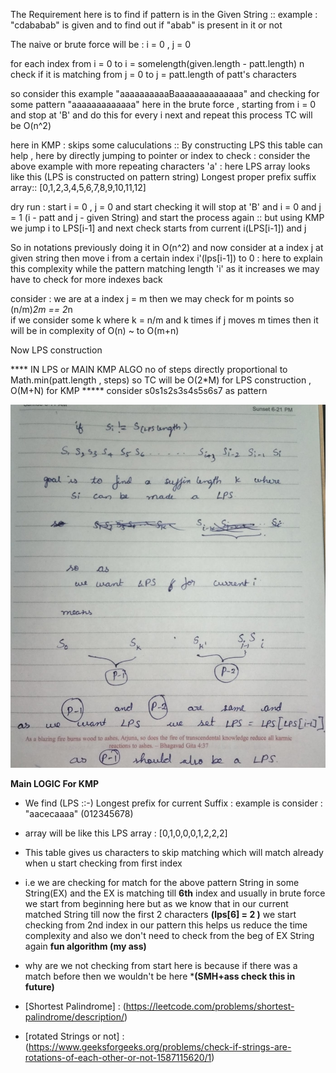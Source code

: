 The Requirement here is to find if pattern is in the Given String :: 
example :  "cdababab"  is given and to find out if "abab" is present in it or not 

The naive or brute force will be :
i = 0 , j = 0

for each index from i = 0 to i = somelength(given.length - patt.length) n check if it is matching from j = 0 to j = patt.length of patt's characters

so consider this example  "aaaaaaaaaaBaaaaaaaaaaaaaa" and  checking for some pattern "aaaaaaaaaaaaa" 
here in the brute force , starting from i = 0 and stop at 'B' and do this for every i next and repeat this process TC will be O(n^2) 

here in KMP : skips some caluculations :: By constructing LPS this table can help , here by directly jumping to pointer or index to check
: consider the above example with more repeating characters 'a' : here LPS array looks like this (LPS is constructed on pattern string) Longest proper prefix suffix array::  [0,1,2,3,4,5,6,7,8,9,10,11,12]

dry run :  start i = 0 , j = 0 and start checking it will stop at 'B' and i = 0 and j = 1 (i - patt and j - given String) and start the process again :: but using KMP we jump i to LPS[i-1] 
and next check starts from current i(LPS[i-1]) and j  

So in notations previously  doing it in O(n^2) and now consider  at a index j at given string then  move i from a certain index i'(lps[i-1])  to 0 :
here to explain this complexity while the pattern matching length 'i' as it increases we may have to check for more indexes back 

consider : we are at a index j = m then we may check for m points so (n/m)*2m == 2*n   
if we consider some k where k = n/m and k times if j moves m times then it will be in complexity of O(n) ~ to O(m+n) 

Now LPS construction 

**** IN LPS or MAIN KMP ALGO no of steps directly proportional to Math.min(patt.length , steps)  so TC will be O(2*M) for LPS construction , O(M+N) for KMP ***** 
consider s0s1s2s3s4s5s6s7 as pattern 

![LPS explanation](image_1.png)



****Main LOGIC For KMP****
- We find (LPS ::-) Longest prefix for current Suffix : example is consider : "aacecaaaa" (012345678)
- array will be like this LPS array : [0,1,0,0,0,1,2,2,2]
- This table gives us characters to skip matching which will match already when u start checking from first index
- i.e we are checking for match for the above pattern String in some String(EX) and the EX is matching till **6th** index and usually in brute force we start from beginning here but as we know that in our current matched String till now the first 2 characters **(lps[6] = 2 )** we start checking from 2nd index in our pattern this helps us reduce the time complexity and also we don't need to check from the beg of EX String again  **fun algorithm (my ass)**  
- why are we not checking from start here is because if there was a match before then we wouldn't be here ***(SMH+ass check this in future)**


- [Shortest Palindrome] : (https://leetcode.com/problems/shortest-palindrome/description/)
- [rotated Strings or not] : (https://www.geeksforgeeks.org/problems/check-if-strings-are-rotations-of-each-other-or-not-1587115620/1)








